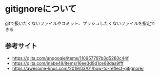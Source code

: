 # gitignoreについて
gitで扱いたくないファイルやコミット、プッシュしたくないファイルを指定できる

## 参考サイト
* https://qiita.com/anqooqie/items/110957797b3d5280c44f
* https://qiita.com/inabe49/items/16ee3d9d1ce68daa9fff
* https://awesome-linus.com/2019/03/01/how-to-reflect-gitignore/
